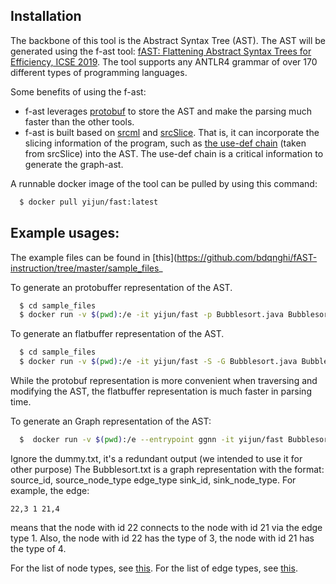 ## Installation

The backbone of this tool is the Abstract Syntax Tree (AST). The AST will be generated using the f-ast tool: [fAST: Flattening Abstract Syntax Trees for Efficiency, ICSE 2019](https://oro.open.ac.uk/59268/1/main.pdf). The tool supports any ANTLR4 grammar of over 170 different types of programming languages. 

Some benefits of using the f-ast:

- f-ast leverages [protobuf](https://github.com/protocolbuffers/protobuf) to store the AST and make the parsing much faster than the other tools.
- f-ast is built based on [srcml](https://www.srcml.org/) and [srcSlice](https://github.com/srcML/srcSlice). That is, it can incorporate the slicing information of the program, such as [the use-def chain](https://en.wikipedia.org/wiki/Use-define_chain) (taken from srcSlice) into the AST. The use-def chain is a critical information to generate the graph-ast.

A runnable docker image of the tool can be pulled by using this command:

```bash
  $ docker pull yijun/fast:latest
```

## Example usages:

The example files can be found in [this](https://github.com/bdqnghi/fAST-instruction/tree/master/sample_files_

To generate an protobuffer representation of the AST.

```bash
  $ cd sample_files
  $ docker run -v $(pwd):/e -it yijun/fast -p Bubblesort.java Bubblesort.pb
```

To generate an flatbuffer representation of the AST.

```bash
  $ cd sample_files
  $ docker run -v $(pwd):/e -it yijun/fast -S -G Bubblesort.java Bubblesort.fbs
```

While the protobuf representation is more convenient when traversing and modifying the AST, the flatbuffer representation is much faster in parsing time.

To generate an Graph representation of the AST:

```bash
  $  docker run -v $(pwd):/e --entrypoint ggnn -it yijun/fast Bubblesort.fbs dummy.txt Bubblesort.txt
```
Ignore the dummy.txt, it's a redundant output (we intended to use it for other purpose)
The Bubblesort.txt is a graph representation with the format: source_id, source_node_type edge_type sink_id, sink_node_type.
For example, the edge:
```
22,3 1 21,4
```
means that the node with id 22 connects to the node with id 21 via the edge type 1. Also, the node with id 22 has the type of 3, the node with id 21 has the type of 4.

For the list of node types, see [this](https://github.com/bdqnghi/graph-ast/blob/master/srcml_node_types.tsv).
For the list of edge types, see [this](https://github.com/bdqnghi/graph-ast/blob/master/edge_types.tsv).
